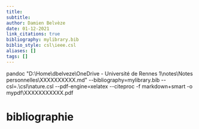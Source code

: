 ```yaml
---
title: 
subtitle:
author: Damien Belvèze
date: 01-12-2021
link_citations: true
bibliography: mylibrary.bib
biblio_style: csl\ieee.csl
aliases: []
tags: []
---
```


pandoc "D:\Home\dbelveze\OneDrive - Université de Rennes 1\notes\Notes personnelles\XXXXXXXXXX.md" --bibliography=mylibrary.bib --csl=.\csl\nature.csl --pdf-engine=xelatex --citeproc -f markdown+smart -o mypdf\XXXXXXXXXXX.pdf






# bibliographie

